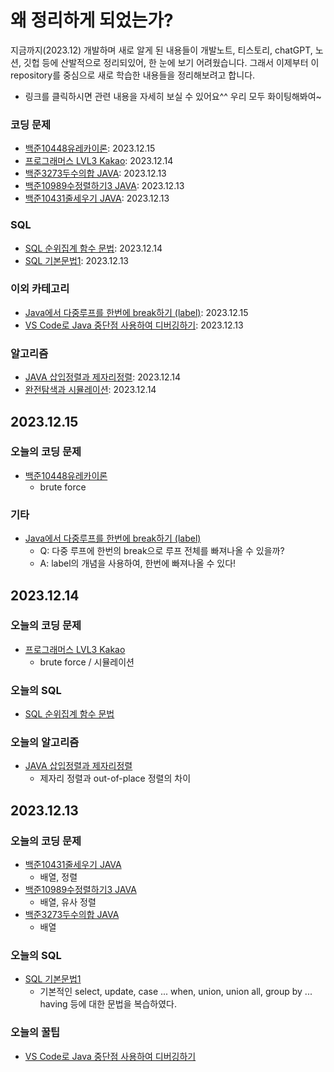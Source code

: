 # 왜 정리하게 되었는가?
지금까지(2023.12) 개발하며 새로 알게 된 내용들이 개발노트, 티스토리, chatGPT, 노션, 깃헙 등에 산발적으로 정리되있어, 한 눈에 보기 어려웠습니다. 그래서 이제부터 이 repository를 중심으로 새로 학습한 내용들을 정리해보려고 합니다.

* 링크를 클릭하시면 관련 내용을 자세히 보실 수 있어요^^ 우리 모두 화이팅해봐여~

### 코딩 문제
* [백준10448유레카이론](Java/coding_test/fast_campus/java/01/CH04완전탐색_시뮬레이션/백준_유레카이론_10448): 2023.12.15
* [프로그래머스 LVL3 Kakao](Java/coding_test/programmers/표병합): 2023.12.14
* [백준3273두수의합 JAVA](Java/coding_test/fast_campus/java/01/CH03배열/백준3273두수의합): 2023.12.13
* [백준10989수정렬하기3 JAVA](Java/coding_test/fast_campus/java/01/CH03배열/백준10989수정렬하기3): 2023.12.13
* [백준10431줄세우기 JAVA](Java/coding_test/fast_campus/java/01/CH03배열/백준10431줄세우기): 2023.12.13

### SQL
* [SQL 순위집계 함수 문법](SQL/순위집계syntax.md): 2023.12.14
* [SQL 기본문법1](SQL/syntax1.md): 2023.12.13

### 이외 카테고리
* [Java에서 다중루프를 한번에 break하기 (label)](Java/Other_Category/다중루프한번에break하기.md): 2023.12.15
* [VS Code로 Java 중단점 사용하여 디버깅하기](Other_Categories/VS_Code_중단점_JAVA.md): 2023.12.13

### 알고리즘
* [JAVA 삽입정렬과 제자리정렬](CodingTestConcepts/JAVA삽입정렬과제자리정렬.md): 2023.12.14
* [완전탐색과 시뮬레이션](Java/coding_test/fast_campus/java/01/CH04완전탐색_시뮬레이션): 2023.12.14

## 2023.12.15
### 오늘의 코딩 문제
* [백준10448유레카이론](Java/coding_test/fast_campus/java/01/CH04완전탐색_시뮬레이션/백준_유레카이론_10448)
   * brute force
### 기타
* [Java에서 다중루프를 한번에 break하기 (label)](Java/Other_Category/다중루프한번에break하기.md)
   * Q: 다중 루프에 한번의 break으로 루프 전체를 빠져나올 수 있을까?
   * A: label의 개념을 사용하여, 한번에 빠져나올 수 있다!

## 2023.12.14
### 오늘의 코딩 문제
* [프로그래머스 LVL3 Kakao](Java/coding_test/programmers/표병합)
   * brute force / 시뮬레이션
### 오늘의 SQL
* [SQL 순위집계 함수 문법](SQL/순위집계syntax.md)
### 오늘의 알고리즘
* [JAVA 삽입정렬과 제자리정렬](CodingTestConcepts/JAVA삽입정렬과제자리정렬.md)
   * 제자리 정렬과 out-of-place 정렬의 차이

## 2023.12.13
### 오늘의 코딩 문제
* [백준10431줄세우기 JAVA](Java/coding_test/fast_campus/java/01/CH03배열/백준10431줄세우기)
    * 배열, 정렬
* [백준10989수정렬하기3 JAVA](Java/coding_test/fast_campus/java/01/CH03배열/백준10989수정렬하기3)
    * 배열, 유사 정렬
* [백준3273두수의합 JAVA](Java/coding_test/fast_campus/java/01/CH03배열/백준3273두수의합)
    * 배열
### 오늘의 SQL
* [SQL 기본문법1](SQL/syntax1.md)
    * 기본적인 select, update, case ... when, union, union all, group by ... having 등에 대한 문법을 복습하였다.
### 오늘의 꿀팁
* [VS Code로 Java 중단점 사용하여 디버깅하기](Other_Categories/VS_Code_중단점_JAVA.md)
